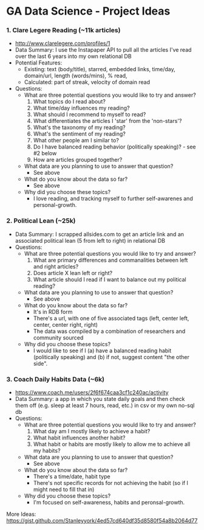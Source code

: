 # GA Data Science - Project Ideas

### 1. Clare Legere Reading (~11k articles)
- http://www.clarelegere.com/profiles/1
- Data Summary: I use the Instapaper API to pull all the articles I've read over the last 6 years into my own relational DB
- Potential Features:
    - Existing: text (body/title), starred, embedded links, time/day, domain/url, length (words/mins), % read, 
    - Calculated: part of streak, velocity of domain read
- Questions:
    - What are three potential questions you would like to try and answer?
        1. What topics do I read about?
        2. What time/day influences my reading?
        3. What should I recommend to myself to read?
        4. What differentiates the articles I 'star' from the 'non-stars'?
        5. What's the taxonomy of my reading?
        6. What's the sentiment of my reading?
        7. What other people am I similar to?
        8. Do I have balanced reading behavior (politically speaking)? - see #2 below
        9. How are articles grouped together?
    - What data are you planning to use to answer that question?
        - See above
    - What do you know about the data so far?
        - See above
    - Why did you choose these topics?
        - I love reading, and tracking myself to further self-awarenes and personal-growth.

### 2. Political Lean (~25k)
- Data Summary: I scrapped allsides.com to get an article link and an associated political lean (5 from left to right) in relational DB
- Questions:
    - What are three potential questions you would like to try and answer?
        1. What are primary differences and commanalities between left and right articles?
        2. Does article X lean left or right?
        3. What article should I read if I want to balance out my political reading?
    - What data are you planning to use to answer that question?
        - See above
    - What do you know about the data so far?
        - It's in RDB form
        - There's a url, with one of five associated tags (left, center left, center, center right, right)
        - The data was compiled by a combination of researchers and community sourced
    - Why did you choose these topics?
        - I would like to see if I (a) have a balanced reading habit (politically speaking) and (b) if not, suggest content "the other side".
        
### 3. Coach Daily Habits Data (~6k)
- https://www.coach.me/users/2f6f674caa3cf1c240ac/activity
- Data Summary: a app in which you state daily goals and then check them off (e.g. sleep at least 7 hours, read, etc.) in csv or my own no-sql db
- Questions:
    - What are three potential questions you would like to try and answer?
        1. What day am I mostly likely to achieve a habit?
        2. What habit influences another habit?
        3. What habit or habits are mostly likely to allow me to achieve all my habits?
    - What data are you planning to use to answer that question?
        - See above
    - What do you know about the data so far?
        - There's a time/date, habit type
        - There's not specific records for not achieving the habit (so if I might need to fill that in)
    - Why did you choose these topics?
        - I'm focused on self-awareness, habits and peronsal-growth.



More Ideas: https://gist.github.com/Stanleyyork/4ed57cd640df35d8580f54a8b2064d77
